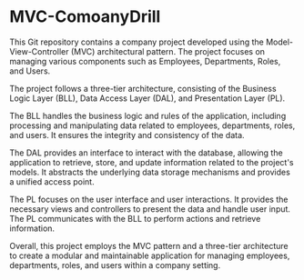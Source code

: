 # MVC-ComoanyDrill
This Git repository contains a company project developed using the Model-View-Controller (MVC) architectural pattern. The project focuses on managing various components such as Employees, Departments, Roles, and Users.

The project follows a three-tier architecture, consisting of the Business Logic Layer (BLL), Data Access Layer (DAL), and Presentation Layer (PL).

The BLL handles the business logic and rules of the application, including processing and manipulating data related to employees, departments, roles, and users. It ensures the integrity and consistency of the data.

The DAL provides an interface to interact with the database, allowing the application to retrieve, store, and update information related to the project's models. It abstracts the underlying data storage mechanisms and provides a unified access point.

The PL focuses on the user interface and user interactions. It provides the necessary views and controllers to present the data and handle user input. The PL communicates with the BLL to perform actions and retrieve information.

Overall, this project employs the MVC pattern and a three-tier architecture to create a modular and maintainable application for managing employees, departments, roles, and users within a company setting.






